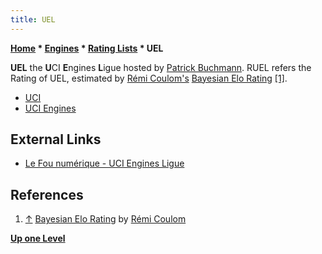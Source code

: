 ```yaml
---
title: UEL
---
```

**[Home](Home "Home") \* [Engines](Engines "Engines") \* [Rating Lists](Engine_Rating_Lists "Engine Rating Lists") \* UEL**


**UEL** the **U**CI **E**ngines **L**igue hosted by [Patrick Buchmann](Patrick_Buchmann "Patrick Buchmann"). RUEL refers the Rating of UEL, estimated by [Rémi Coulom's](R%C3%A9mi_Coulom "Rémi Coulom") [Bayesian Elo Rating](index.php?title=Bayesian_Elo_Rating&action=edit&redlink=1 "Bayesian Elo Rating (page does not exist)") <a id="cite-note-1" href="#cite-ref-1">[1]</a>.






* [UCI](UCI "UCI")
* [UCI Engines](Category:UCI "Category:UCI")


## External Links


* [Le Fou numérique - UCI Engines Ligue](http://pagesperso-orange.fr/lefouduroi/tournois/uci/uel.htm)


## References


1. <a id="cite-ref-1" href="#cite-note-1">↑</a> [Bayesian Elo Rating](http://remi.coulom.free.fr/Bayesian-Elo/) by [Rémi Coulom](R%C3%A9mi_Coulom "Rémi Coulom")

**[Up one Level](Engine_Rating_Lists "Engine Rating Lists")**







 
